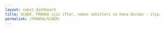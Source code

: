 ```yaml
---
layout: vakit_dashboard
title: SCAER, FRANSA için iftar, namaz vakitleri ve hava durumu - ilçe/eyalet seç
permalink: /FRANSA/SCAER/
---
```


<script type="text/javascript">
  var GLOBAL_COUNTRY = 'FRANSA';
  var GLOBAL_CITY = 'SCAER';
  var GLOBAL_STATE = '';
  var lat = 72;
  var lon = 21;
</script>
